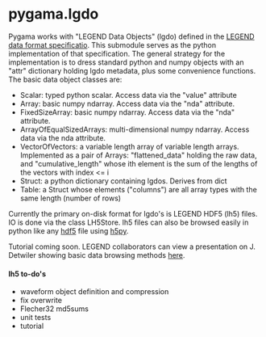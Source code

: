 # pygama.lgdo

Pygama works with "LEGEND Data Objects" (lgdo) defined in the [LEGEND data
format specificatio](https://github.com/legend-exp/legend-data-format-specs).
This submodule serves as the python implementation of that specification. The
general strategy for the implementation is to dress standard python and numpy
objects with an "attr" dictionary holding lgdo metadata, plus some convenience
functions. The basic data object classes are:

* Scalar: typed python scalar. Access data via the "value" attribute
* Array: basic numpy ndarray. Access data via the "nda" attribute. 
* FixedSizeArray: basic numpy ndarray. Access data via the "nda" attribute.
* ArrayOfEqualSizedArrays: multi-dimensional numpy ndarray. Access data via the nda attribute.
* VectorOfVectors: a variable length array of variable length arrays.
Implemented as a pair of Arrays: "flattened_data" holding the raw data, and
"cumulative_length" whose ith element is the sum of the lengths of the vectors
with index <= i
* Struct: a python dictionary containing lgdos. Derives from dict
* Table: a Struct whose elements ("columns") are all array types with the same
length (number of rows)

Currently the primary on-disk format for lgdo's is LEGEND HDF5 (lh5) files. IO
is done via the class LH5Store.
lh5 files can also be browsed easily in python like any [hdf5](https://www.hdfgroup.org/) file using [h5py](https://www.h5py.org/). 

Tutorial coming soon. LEGEND collaborators can view a presentation on J. Detwiler showing basic data browsing methods [here](https://indico.legend-exp.org/event/371/contributions/1915/attachments/1167/1696/20200730_PGTProcessing.pdf).

#### lh5 to-do's
* waveform object definition and compression
* fix overwrite
* Flecher32 md5sums
* unit tests
* tutorial

